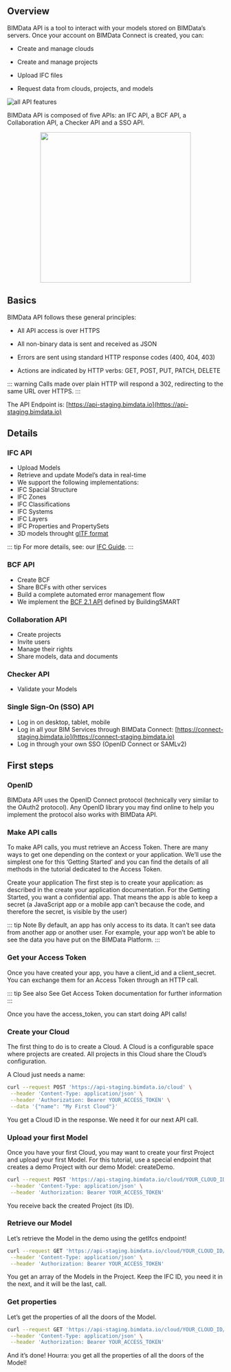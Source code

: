 ## Overview

BIMData API is a tool to interact with your models stored on BIMData’s servers. Once your account on BIMData Connect is created, you can:

- Create and manage clouds

- Create and manage projects

- Upload IFC files

- Request data from clouds, projects, and models

![all API features](/assets/img/api/API-features.png)

BIMData API is composed of five APIs: an IFC API, a BCF API, a Collaboration API, a Checker API and a SSO API.
<div style="text-align: center;">
  <img src="/assets/img/api/API-organisation.png" width="350">
</div>

## Basics

BIMData API follows these general principles:

- All API access is over HTTPS

- All non-binary data is sent and received as JSON

- Errors are sent using standard HTTP response codes (400, 404, 403)

- Actions are indicated by HTTP verbs: GET, POST, PUT, PATCH, DELETE

::: warning
Calls made over plain HTTP will respond a 302, redirecting to the same URL over HTTPS.
:::

The API Endpoint is: [https://api-staging.bimdata.io](https://api-staging.bimdata.io)

## Details

### IFC API

- Upload Models
- Retrieve and update Model’s data in real-time
- We support the following implementations:
- IFC Spacial Structure
- IFC Zones
- IFC Classifications
- IFC Systems
- IFC Layers
- IFC Properties and PropertySets
- 3D models throught [glTF format](https://www.khronos.org/gltf/)

::: tip
For more details, see: our [IFC Guide](./guides#IFC).
:::


### BCF API
- Create BCF
- Share BCFs with other services
- Build a complete automated error management flow
- We implement the [BCF 2.1 API](https://github.com/buildingSMART/BCF-API) defined by BuildingSMART

### Collaboration API
- Create projects
- Invite users
- Manage their rights
- Share models, data and documents

### Checker API
- Validate your Models

### Single Sign-On (SSO) API
- Log in on desktop, tablet, mobile
- Log in all your BIM Services through BIMData Connect: [https://connect-staging.bimdata.io](https://connect-staging.bimdata.io)
- Log in through your own SSO (OpenID Connect or SAMLv2)

## First steps

### OpenID

BIMData API uses the OpenID Connect protocol (technically very similar to the OAuth2 protocol). Any OpenID library you may find online to help you implement the protocol also works with BIMData API.

### Make API calls

To make API calls, you must retrieve an Access Token. There are many ways to get one depending on the context or your application. We’ll use the simplest one for this ‘Getting Started’ and you can find the details of all methods in the tutorial dedicated to the Access Token.

Create your application
The first step is to create your application: as described in the create your application documentation. For the Getting Started, you want a confidential app. That means the app is able to keep a secret (a JavaScript app or a mobile app can’t because the code, and therefore the secret, is visible by the user)

::: tip Note
By default, an app has only access to its data. It can’t see data from another app or another user.
For example, your app won’t be able to see the data you have put on the BIMData Platform.
:::

### Get your Access Token
Once you have created your app, you have a client_id and a client_secret. You can exchange them for an Access Token through an HTTP call.

::: tip See also
See Get Access Token documentation for further information
:::

Once you have the access_token, you can start doing API calls!

### Create your Cloud

The first thing to do is to create a Cloud. A Cloud is a configurable space where projects are created. All projects in this Cloud share the Cloud’s configuration.

A Cloud just needs a name:

```bash
curl --request POST 'https://api-staging.bimdata.io/cloud' \
 --header 'Content-Type: application/json' \
 --header 'Authorization: Bearer YOUR_ACCESS_TOKEN' \
 --data '{"name": "My First Cloud"}'
```

You get a Cloud ID in the response. We need it for our next API call.

### Upload your first Model
Once you have your first Cloud, you may want to create your first Project and upload your first Model. For this tutorial, use a special endpoint that creates a demo Project with our demo Model: createDemo.

```bash
curl --request POST 'https://api-staging.bimdata.io/cloud/YOUR_CLOUD_ID/create-demo' \
 --header 'Content-Type: application/json' \
 --header 'Authorization: Bearer YOUR_ACCESS_TOKEN'
```

You receive back the created Project (its ID).

### Retrieve our Model

Let’s retrieve the Model in the demo using the getIfcs endpoint!

```bash
curl --request GET 'https://api-staging.bimdata.io/cloud/YOUR_CLOUD_ID/project/YOUR_PROJECT_ID/ifc' \
 --header 'Content-Type: application/json' \
 --header 'Authorization: Bearer YOUR_ACCESS_TOKEN'
```
You get an array of the Models in the Project. Keep the IFC ID, you need it in the next, and it will be the last, call.

### Get properties
Let’s get the properties of all the doors of the Model.

```bash
curl --request GET 'https://api-staging.bimdata.io/cloud/YOUR_CLOUD_ID/project/YOUR_PROJECT_ID/ifc/YOUR_IFC_ID/element/simple?type=IfcDoor' \
 --header 'Content-Type: application/json' \
 --header 'Authorization: Bearer YOUR_ACCESS_TOKEN'
```

And it’s done!
Hourra: you get all the properties of all the doors of the Model!
